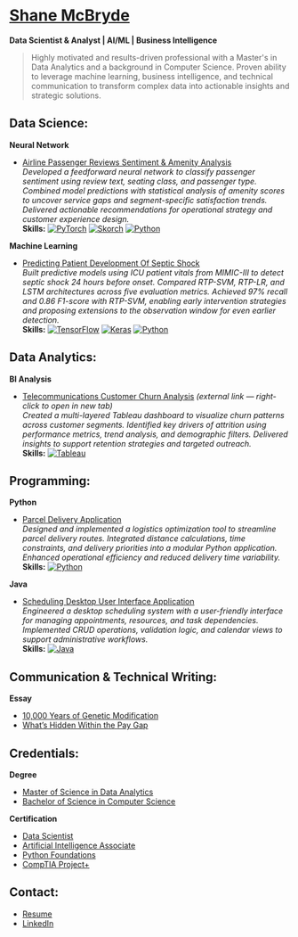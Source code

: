 # [Shane McBryde](https://github.com/shanemcbryde)  
**Data Scientist & Analyst | AI/ML | Business Intelligence**

> Highly motivated and results-driven professional with a Master's in Data Analytics and a background in Computer Science. Proven ability to leverage machine learning, business intelligence, and technical communication to transform complex data into actionable insights and strategic solutions.

## Data Science:

**Neural Network**  
- [Airline Passenger Reviews Sentiment & Amenity Analysis](https://github.com/shanemcbryde/sentiment)  
  *Developed a feedforward neural network to classify passenger sentiment using review text, seating class, and passenger type. Combined model predictions with statistical analysis of amenity scores to uncover service gaps and segment-specific satisfaction trends. Delivered actionable recommendations for operational strategy and customer experience design.*  
  **Skills:** [![PyTorch](https://img.shields.io/badge/PyTorch-EE4C2C?style=flat&logo=pytorch&logoColor=white)](https://pytorch.org) [![Skorch](https://img.shields.io/badge/Skorch-Model_Wrapper-blue?style=flat)](https://skorch.readthedocs.io/) [![Python](https://img.shields.io/badge/Python-3776AB?style=flat&logo=python&logoColor=white)](https://python.org)

**Machine Learning**  
- [Predicting Patient Development Of Septic Shock](https://github.com/shanemcbryde/sepsisprediction)  
  *Built predictive models using ICU patient vitals from MIMIC-III to detect septic shock 24 hours before onset. Compared RTP-SVM, RTP-LR, and LSTM architectures across five evaluation metrics. Achieved 97% recall and 0.86 F1-score with RTP-SVM, enabling early intervention strategies and proposing extensions to the observation window for even earlier detection.*  
  **Skills:** [![TensorFlow](https://img.shields.io/badge/TensorFlow-FF6F00?style=flat&logo=tensorflow&logoColor=white)](https://www.tensorflow.org/) [![Keras](https://img.shields.io/badge/Keras-Deep_Learning-red?style=flat&logo=keras&logoColor=white)](https://keras.io/) [![Python](https://img.shields.io/badge/Python-3776AB?style=flat&logo=python&logoColor=white)](https://python.org)

## Data Analytics:

**BI Analysis**  
- [Telecommunications Customer Churn Analysis](https://public.tableau.com/app/profile/shane.mcbryde/viz/D210-RepresentationandReporting_17107923311500/PerformanceAssessment) *(external link — right-click to open in new tab)*  
  *Created a multi-layered Tableau dashboard to visualize churn patterns across customer segments. Identified key drivers of attrition using performance metrics, trend analysis, and demographic filters. Delivered insights to support retention strategies and targeted outreach.*  
  **Skills:** [![Tableau](https://img.shields.io/badge/Tableau-E97627?style=flat&logo=tableau&logoColor=white)](https://www.tableau.com)

## Programming:

**Python**  
- [Parcel Delivery Application](https://github.com/shanemcbryde/parcelservice.git)  
  *Designed and implemented a logistics optimization tool to streamline parcel delivery routes. Integrated distance calculations, time constraints, and delivery priorities into a modular Python application. Enhanced operational efficiency and reduced delivery time variability.*  
  **Skills:** [![Python](https://img.shields.io/badge/Python-3776AB?style=flat&logo=python&logoColor=white)](https://python.org)

**Java**  
- [Scheduling Desktop User Interface Application](https://github.com/shanemcbryde/schedulingsystem.git)  
  *Engineered a desktop scheduling system with a user-friendly interface for managing appointments, resources, and task dependencies. Implemented CRUD operations, validation logic, and calendar views to support administrative workflows.*  
  **Skills:** [![Java](https://img.shields.io/badge/Java-007396?style=flat&logo=java&logoColor=white)](https://www.java.com)

## Communication & Technical Writing:

**Essay**  
- [10,000 Years of Genetic Modification](https://github.com/shanemcbryde/composition/blob/main/10%2C000%20Years%20of%20Genetic%20Modification.pdf)  
- [What’s Hidden Within the Pay Gap](https://github.com/shanemcbryde/composition/blob/main/What%E2%80%99s%20Hidden%20Within%20the%20Pay%20Gap.pdf)

## Credentials:

**Degree**  
- [Master of Science in Data Analytics](https://github.com/shanemcbryde/shanemcbryde/blob/main/Certifications/MS%20Data%20Analytics.pdf)  
- [Bachelor of Science in Computer Science](https://github.com/shanemcbryde/shanemcbryde/blob/main/Certifications/BS%20Computer%20Science.pdf)

**Certification**  
- [Data Scientist](https://github.com/shanemcbryde/shanemcbryde/blob/8c341e5effb786685c06dd8b67f452e4a3e48b70/Certifications/AI%20Academy/AI%20Academy%20Data%20Scientist%20Completion%20Certificate%20Spring%202022.pdf)  
- [Artificial Intelligence Associate](https://github.com/shanemcbryde/shanemcbryde/blob/8c341e5effb786685c06dd8b67f452e4a3e48b70/Certifications/AI%20Academy/AI%20Academy%20AI%20Associate%20Completion%20Certificate%20Fall%202022.pdf)  
- [Python Foundations](https://github.com/shanemcbryde/shanemcbryde/blob/main/Certifications/AI%20Academy/AI%20Academy%20Certificate%20of%20Completion%20-%20Foundations%20Course.pdf)  
- [CompTIA Project+](https://github.com/shanemcbryde/shanemcbryde/blob/8c341e5effb786685c06dd8b67f452e4a3e48b70/Certifications/Comptia/CompTIA%20Project+%20certificate.pdf)

## Contact:

- [Resume](https://github.com/shanemcbryde/shanemcbryde/blob/main/Shane%20McBryde%20-%20resume.pdf)  
- [LinkedIn](https://www.linkedin.com/in/shanekmcbryde/)

